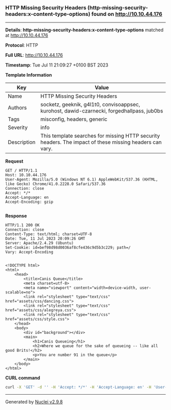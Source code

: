 ### HTTP Missing Security Headers (http-missing-security-headers:x-content-type-options) found on http://10.10.44.176

----
**Details**: **http-missing-security-headers:x-content-type-options** matched at http://10.10.44.176

**Protocol**: HTTP

**Full URL**: http://10.10.44.176

**Timestamp**: Tue Jul 11 21:09:27 +0100 BST 2023

**Template Information**

| Key | Value |
| --- | --- |
| Name | HTTP Missing Security Headers |
| Authors | socketz, geeknik, g4l1t0, convisoappsec, kurohost, dawid-czarnecki, forgedhallpass, jub0bs |
| Tags | misconfig, headers, generic |
| Severity | info |
| Description | This template searches for missing HTTP security headers. The impact of these missing headers can vary.<br> |

**Request**
```http
GET / HTTP/1.1
Host: 10.10.44.176
User-Agent: Mozilla/5.0 (Windows NT 6.1) AppleWebKit/537.36 (KHTML, like Gecko) Chrome/41.0.2228.0 Safari/537.36
Connection: close
Accept: */*
Accept-Language: en
Accept-Encoding: gzip


```

**Response**
```http
HTTP/1.1 200 OK
Connection: close
Content-Type: text/html; charset=UTF-8
Date: Tue, 11 Jul 2023 20:09:26 GMT
Server: Apache/2.4.29 (Ubuntu)
Set-Cookie: id=bef98d98d0036af8cfe436c9d5b3c229; path=/
Vary: Accept-Encoding


<!DOCTYPE html>
<html>
	<head>
		<title>Canis Queue</title>
		<meta charset=utf-8>
		<meta name="viewport" content="width=device-width, user-scalable=no">
		<link rel="stylesheet" type="text/css" href="assets/css/dancing.css">
		<link rel="stylesheet" type="text/css" href="assets/css/alegreya.css">
		<link rel="stylesheet" type="text/css" href="assets/css/style.css">
	</head>
	<body>
		<div id="background"></div>
		<main>
			<h1>Canis Queueing</h1>
			<h2>Where we queue for the sake of queueing -- like all good Brits!</h2>
			<p>You are number 91 in the queue</p>
		</main>
	</body>
</html>

```


**CURL command**
```sh
curl -X 'GET' -d '' -H 'Accept: */*' -H 'Accept-Language: en' -H 'User-Agent: Mozilla/5.0 (Windows NT 6.1) AppleWebKit/537.36 (KHTML, like Gecko) Chrome/41.0.2228.0 Safari/537.36' 'http://10.10.44.176'
```

----

Generated by [Nuclei v2.9.8](https://github.com/projectdiscovery/nuclei)